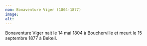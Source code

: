 ```yaml
---
nom: Bonaventure Viger (1804-1877)
image:
alt:
---
```


Bonaventure Viger nait le 14 mai 1804 à Boucherville et meurt le 15 septembre 1877 à Belœil.
